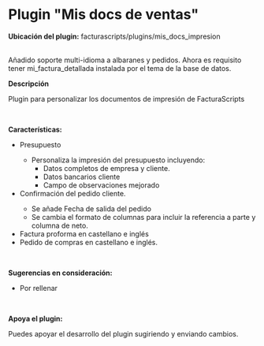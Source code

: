 <h1>Plugin "Mis docs de ventas"</h1>

<strong>Ubicación del plugin:</strong> facturascripts/plugins/mis_docs_impresion

<br>
Añadido soporte multi-idioma a albaranes y pedidos. Ahora es requisito tener 
mi_factura_detallada instalada por el tema de la base de datos.

<strong>Descripción</strong>

Plugin para personalizar los documentos de impresión de FacturaScripts

<br>

<strong>Características:</strong>

<ul>
<li> Presupuesto</li>
<ul>
<li> Personaliza la impresión del presupuesto incluyendo:
<ul>
<li> Datos completos de empresa y cliente.
<li> Datos bancarios cliente
<li> Campo de observaciones mejorado
</ul>
</ul>
<li> Confirmación del pedido cliente.</li>
<ul>
<li> Se añade Fecha de salida del pedido
<li> Se cambia el formato de columnas para incluir la referencia a parte y columna de neto.
</ul>
<li> Factura proforma en castellano e inglés
<li> Pedido de compras en castellano e inglés.
</ul>


<br>

<strong>Sugerencias en consideración:</strong>

<ul>
   <li>Por rellenar</li>
</ul>

<br>

<strong>Apoya el plugin:</strong>

Puedes apoyar el desarrollo del plugin sugiriendo y enviando cambios.
